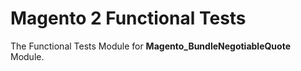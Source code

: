 # Magento 2 Functional Tests

The Functional Tests Module for **Magento_BundleNegotiableQuote** Module.
